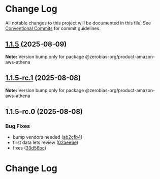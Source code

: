 # Change Log

All notable changes to this project will be documented in this file.
See [Conventional Commits](https://conventionalcommits.org) for commit guidelines.

## [1.1.5](https://github.com/zerobias-org/product/compare/@zerobias-org/product-amazon-aws-athena@1.1.5-rc.1...@zerobias-org/product-amazon-aws-athena@1.1.5) (2025-08-09)

**Note:** Version bump only for package @zerobias-org/product-amazon-aws-athena





## [1.1.5-rc.1](https://github.com/zerobias-org/product/compare/@zerobias-org/product-amazon-aws-athena@1.1.5-rc.0...@zerobias-org/product-amazon-aws-athena@1.1.5-rc.1) (2025-08-08)

**Note:** Version bump only for package @zerobias-org/product-amazon-aws-athena





## 1.1.5-rc.0 (2025-08-08)


### Bug Fixes

* bump vendors needed ([ab2cfb4](https://github.com/zerobias-org/product/commit/ab2cfb4a9cf2e3008e08b068f98011fec096c932))
* first data lets review ([02aee6e](https://github.com/zerobias-org/product/commit/02aee6e8c4f11675de7c63a00f4c8254a67a4dd7))
* fixes ([33d56bc](https://github.com/zerobias-org/product/commit/33d56bcaedf3fa5e3939a33c0fb57eda53539d05))





# Change Log
